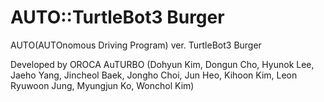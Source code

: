# AUTO::TurtleBot3 Burger
AUTO(AUTOnomous Driving Program) ver. TurtleBot3 Burger



Developed by OROCA AuTURBO (Dohyun Kim, Dongun Cho, Hyunok Lee, Jaeho Yang, Jincheol Baek, Jongho Choi, Jun Heo, Kihoon Kim, Leon Ryuwoon Jung, Myungjun Ko, Wonchol Kim)
